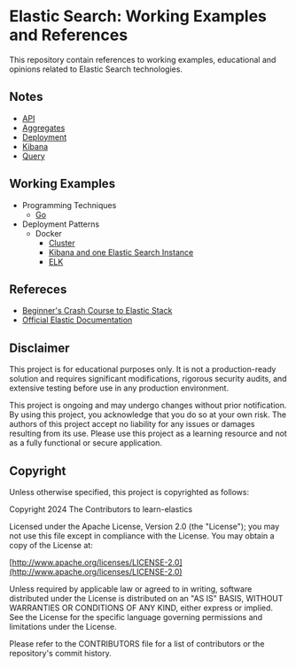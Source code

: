 # Elastic Search: Working Examples and References

This repository contain references to working examples, educational and opinions related to Elastic Search technologies.

## Notes

* [API](./notes/api.md)
* [Aggregates](./notes/aggregates.md)
* [Deployment](./notes/deployment.md)
* [Kibana](./notes/kibana.md)
* [Query](./notes/aggregates.md)

## Working Examples

* Programming Techniques
    * [Go](https://github.com/paulwizviz/go-elastics.git)
* Deployment Patterns
    * Docker
        * [Cluster](./deployment/docker-cluster/docker-compose.yml)
        * [Kibana and one Elastic Search Instance](./deployment/kibana/docker-compose.yml)
        * [ELK](./deployment/docker-elk/docker-compose.yml)

## Refereces

* [Beginner's Crash Course to Elastic Stack](https://www.youtube.com/watch?v=gS_nHTWZEJ8&list=PL_mJOmq4zsHZYAyK606y7wjQtC0aoE6Es)
* [Official Elastic Documentation](https://www.elastic.co/guide/index.html)

## Disclaimer

This project is for educational purposes only. It is not a production-ready solution and requires significant modifications, rigorous security audits, and extensive testing before use in any production environment.

This project is ongoing and may undergo changes without prior notification. By using this project, you acknowledge that you do so at your own risk. The authors of this project accept no liability for any issues or damages resulting from its use. Please use this project as a learning resource and not as a fully functional or secure application.

## Copyright

Unless otherwise specified, this project is copyrighted as follows:

Copyright 2024 The Contributors to learn-elastics

Licensed under the Apache License, Version 2.0 (the "License"); you may not use this file except in compliance with the License. You may obtain a copy of the License at:

[http://www.apache.org/licenses/LICENSE-2.0](http://www.apache.org/licenses/LICENSE-2.0)

Unless required by applicable law or agreed to in writing, software distributed under the License is distributed on an "AS IS" BASIS, WITHOUT WARRANTIES OR CONDITIONS OF ANY KIND, either express or implied. See the License for the specific language governing permissions and limitations under the License.

Please refer to the CONTRIBUTORS file for a list of contributors or the repository's commit history.
